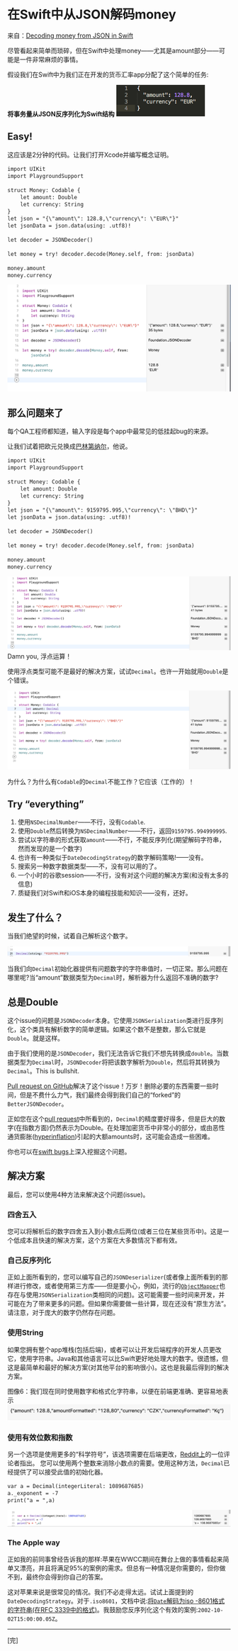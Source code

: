 # 在Swift中从JSON解码money

来自：[Decoding money from JSON in Swift](https://medium.com/wultra-blog/decoding-money-from-json-in-swift-d61a3fcf6404)

尽管看起来简单而琐碎，但在Swift中处理money——尤其是amount部分——可能是一件非常麻烦的事情。

假设我们在Swift中为我们正在开发的货币汇率app分配了这个简单的任务:

**将事务量从JSON反序列化为Swift结构**
![This is JSON that comes from your API](https://raw.githubusercontent.com/univer2012/personal-document/master/Pictures/2019/Decoding%20money%20from%20JSON%20in%20Swift_1.png)

## Easy!
这应该是2分钟的代码。让我们打开Xcode并编写概念证明。
```
import UIKit
import PlaygroundSupport

struct Money: Codable {
    let amount: Double
    let currency: String
}
let json = "{\"amount\": 128.8,\"currency\": \"EUR\"}"
let jsonData = json.data(using: .utf8)!

let decoder = JSONDecoder()

let money = try! decoder.decode(Money.self, from: jsonData)

money.amount
money.currency
```
![This is JSON that comes from your API](https://raw.githubusercontent.com/univer2012/personal-document/master/Pictures/2019/Decoding%20money%20from%20JSON%20in%20Swift_2.png)

## 那么问题来了
每个QA工程师都知道，输入字段是每个app中最常见的低挂起bug的来源。

让我们试着把欧元兑换成[巴林第纳尔](https://en.wikipedia.org/wiki/Bahraini_dinar)，他说。
```
import UIKit
import PlaygroundSupport

struct Money: Codable {
    let amount: Double
    let currency: String
}
let json = "{\"amount\": 9159795.995,\"currency\": \"BHD\"}"
let jsonData = json.data(using: .utf8)!

let decoder = JSONDecoder()

let money = try! decoder.decode(Money.self, from: jsonData)

money.amount
money.currency
```
![](https://raw.githubusercontent.com/univer2012/personal-document/master/Pictures/2019/Decoding%20money%20from%20JSON%20in%20Swift_3.png)
Damn you, 浮点运算！

使用浮点类型可能不是最好的解决方案，试试`Decimal`。也许一开始就用`Double`是个错误。

![](https://raw.githubusercontent.com/univer2012/personal-document/master/Pictures/2019/Decoding%20money%20from%20JSON%20in%20Swift_4.png)

为什么？为什么有`Codable`的`Decimal`不能工作？它应该（工作的）！

## Try “everything”

1. 使用`NSDecimalNumber`——不行，没有`Codable`.
2. 使用`Double`然后转换为`NSDecimalNumber`——不行，返回`9159795.994999995`.
3. 尝试以字符串的形式获取`amount`——不行，不能反序列化(期望解码字符串，然而发现的是一个数字)
4. 也许有一种类似于`DateDecodingStrategy`的数字解码策略!——没有。
5. 搜索另一种数字数据类型——不，没有可以用的了。
6. 一个小时的谷歌session——不行，没有对这个问题的解决方案(和没有太多的信息)
7. 质疑我们对Swift和iOS本身的编程技能和知识——没有，还好。

## 发生了什么？
当我们绝望的时候，试着自己解析这个数字。

![](https://raw.githubusercontent.com/univer2012/personal-document/master/Pictures/2019/Decoding%20money%20from%20JSON%20in%20Swift_5.png)

当我们向`Decimal`初始化器提供有问题数字的字符串值时，一切正常。那么问题在哪里呢?当“amount”数据类型为`Decimal`时，解析器为什么返回不准确的数字?

## 总是Double
这个issue的问题是`JSONDecoder`本身。它使用`JSONSerialization`类进行反序列化，这个类具有解析数字的简单逻辑。如果这个数不是整数，那么它就是`Double`。就是这样。

由于我们使用的是`JSONDecoder`，我们无法告诉它我们不想先转换成`double`。当数据类型为`Decimal`时，`JSONDecoder`将把该数字解析为`Double`，然后将其转换为`Decimal`。This is bullshit.

[Pull request on GitHub](https://github.com/apple/swift-corelibs-foundation/pull/1657)解决了这个issue！万岁！删除必要的东西需要一些时间，但是不费什么力气，我们最终会得到我们自己的“forked”的`BetterJSONDecoder`。

正如您在这个[pull request](https://github.com/apple/swift-corelibs-foundation/pull/1657/files#diff-e0f6f6cf02b967eaa6fef534a0b6eae6R951)中所看到的，`Decimal`的精度要好得多，但是巨大的数字(在指数方面)仍然表示为Double。在处理加密货币中非常小的部分，或由恶性通货膨胀([hyperinflation](https://en.wikipedia.org/wiki/Hyperinflation))引起的大额amounts时，这可能会造成一些困难。

你也可以在[swift bugs](https://bugs.swift.org/browse/SR-7054)上深入挖掘这个问题。

## 解决方案
最后，您可以使用4种方法来解决这个问题(issue)。

### 四舍五入
您可以将解析后的数字四舍五入到小数点后两位(或者三位在某些货币中)。这是一个低成本且快速的解决方案，这个方案在大多数情况下都有效。

### 自己反序列化
正如上面所看到的，您可以编写自己的`JSONDeserializer`(或者像上面所看到的那样进行修改，或者使用第三方库——但是要小心，例如，流行的[`ObjectMapper`](https://github.com/Hearst-DD/ObjectMapper)也存在与使用`JSONSerialization`类相同的问题)。这可能需要一些时间来开发，并可能在为了带来更多的问题。但如果你需要做一些计算，现在还没有“原生方法”。请注意，对于庞大的数字仍然存在问题。

### 使用String
如果您拥有整个app堆栈(包括后端)，或者可以让开发后端程序的开发人员更改它，使用字符串。Java和其他语言可以比Swift更好地处理大的数字。很遗憾，但这是最简单和最好的解决方案(对其他平台的影响很小)。这也是我最后得到的解决方案。


图像6：我们现在同时使用数字和格式化字符串，以便在前端更准确、更容易地表示
![](https://raw.githubusercontent.com/univer2012/personal-document/master/Pictures/2019/Decoding%20money%20from%20JSON%20in%20Swift_6.png)

### 使用有效位数和指数
另一个选项是使用更多的“科学符号”，该选项需要在后端更改，[Reddit上](https://www.reddit.com/r/swift/comments/9duphc/decoding_money_from_json_in_swift/e5l5lsr)的一位评论者指出。
您可以使用两个整数来消除小数点的需要。使用这种方法，`Decimal`已经提供了可以接受此值的初始化器。
```
var a = Decimal(integerLiteral: 1089687685)
a._exponent = -7
print("a = ",a)
```
![](https://raw.githubusercontent.com/univer2012/personal-document/master/Pictures/2019/Decoding%20money%20from%20JSON%20in%20Swift_7.png)

### The Apple way
正如我的前同事曾经告诉我的那样:苹果在WWCC期间在舞台上做的事情看起来简单又漂亮，并且将满足95%的案例的需求。但总有一种情况是你需要的，但你做不到，最终你会得到你自己的答案。

这对苹果来说是很常见的情况。我们不必走得太远。试试上面提到的`DateDecodingStrategy`。对于`.iso8601`，文档中说:[将`Date`解码为iso -8601格式的字符串(在RFC 3339中的格式)](https://developer.apple.com/documentation/foundation/jsondecoder/datedecodingstrategy/iso8601)。我鼓励您反序列化这个有效的案例:`2002-10-02T15:00:00.05Z`。

---
[完]



